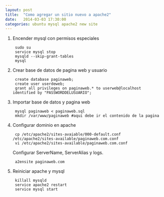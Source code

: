 ```yaml
---
layout: post
title:  "Como agregar un sitio nuevo a apache2"
date:   2014-03-03 17:30:00
categories: ubuntu mysql apache2 new site
---
```


1. Encender mysql con permisos especiales

        sudo su
        service mysql stop
        mysqld --skip-grant-tables
        mysql


2. Crear base de datos de pagina web y usuario


        create database paginaweb;
        create user userdeweb;
        grant all privileges on paginaweb.* to userweb@localhost identified by "PASSWORDDELUSUARIO";

3. Importar base de datos y pagina web

        mysql paginaweb < paginaweb.sql
        mkdir /var/www/paginaweb #aqui debe ir el contenido de la pagina
        
4. Configurar dominio en apache

        cp /etc/apache2/sites-avaiable/000-default.conf /etc/apache2/sites-available/paginaweb.com.conf
        vi /etc/apache2/sites-available/paginaweb.com.conf
        
    Configurar ServerName, ServerAlias y logs.
    
        a2ensite paginaweb.com

5. Reiniciar apache y mysql

        killall mysqld
        service apache2 restart
        service mysql start
